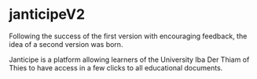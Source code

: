 # janticipeV2

Following the success of the first version with encouraging feedback, the idea of a second version was born.

Janticipe is a platform allowing learners of the University Iba Der Thiam of Thies to have access in a few clicks to all educational documents.
